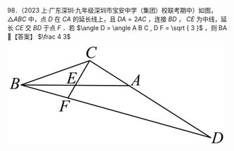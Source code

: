 98．（2023 上·广东深圳·九年级深圳市宝安中学（集团）校联考期中）如图， ${ \triangle A B C }$ 中，点 $D$ 在 $C A$ 的延长线上，且 $D A = 2 A C$ ，连接 $B D$ ， $C E$ 为中线，延长 $C E$ 交 $B D$ 于点 $F$ ．若 $\angle D = \angle A B C , D F = \sqrt { 3 }$ ，则
BA 【答案】 $\frac 4 3$
![](<../../qs_image_DB/专题1-2_一文吃透相似三角形12个模型·共14类题型（解析版）/617b4e133593876324fbdde9aacab4f8b16b7dcfef4a5987fe4e1eac461ee4c6.jpg>)
